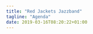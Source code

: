 ```yaml
---
title: "Red Jackets Jazzband"
tagline: "Agenda"
date: 2019-03-16T08:20:22+01:00
---
```


<script type="text/javascript">
function readFile(file, callback)
{
    var f = new XMLHttpRequest();
    f.open("GET", file, false);
    f.onreadystatechange = function ()
    {
        if(f.readyState === 4)
        {
            if(f.status === 200 || f.status == 0)
            {
                var res= f.responseText;
                callback(res);
            }
        }
    }
    f.send(null);
}

function parse_showlist(data) {
    var shows = data.split('\n');
    var number_of_shows = shows.length - 1;

    var table = document.getElementById("showTable");

    for (var i = 0; i < number_of_shows; i++) {
        var show_date = shows[i].split(",")[0];
        var show_name = shows[i].split(",")[1];
        var show_loc = shows[i].split(",")[2];

        var row = table.insertRow(-1);
        var cell = row.insertCell(-1);
	cell.innerHTML = show_date
    cell.style.fontWeight = "bold";
    cell.style.paddingRight = "5px";
        var cell = row.insertCell(-1);
        cell.innerHTML = show_name
	cell.style.fontWeight = "bold";
        var row = table.insertRow(-1);
        row.insertCell(-1);
        var cell = row.insertCell(-1);
        cell.innerHTML = show_loc
    }
}

function loadShows() {
    readFile('shows.txt', parse_showlist) 
}

window[ addEventListener ? 'addEventListener' : 'attachEvent' ]( addEventListener ? 'load' : 'onload', loadShows )

</script>

<table id="showTable">
</table> 

